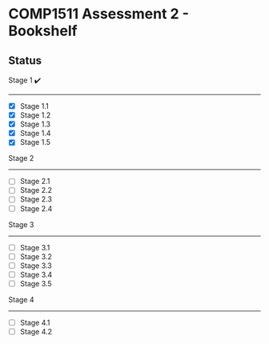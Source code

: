 COMP1511 Assessment 2 - Bookshelf
=================================


Status
------

Stage 1 :heavy_check_mark:

______________

- [x] Stage 1.1
- [x] Stage 1.2
- [x] Stage 1.3
- [x] Stage 1.4
- [x] Stage 1.5

Stage 2

______________

- [ ] Stage 2.1
- [ ] Stage 2.2
- [ ] Stage 2.3
- [ ] Stage 2.4

Stage 3

______________

- [ ] Stage 3.1
- [ ] Stage 3.2
- [ ] Stage 3.3
- [ ] Stage 3.4
- [ ] Stage 3.5

Stage 4

______________

- [ ] Stage 4.1
- [ ] Stage 4.2
